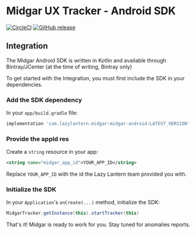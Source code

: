 # Midgar UX Tracker - Android SDK

[![CircleCI](https://circleci.com/gh/lazylantern/midgar-android.svg?style=svg)](https://circleci.com/gh/lazylantern/midgar-android) [![GitHub release](https://img.shields.io/github/tag/lazylantern/midgar-android.svg)](https://github.com/lazylantern/midgar-android/releases)

## Integration
The Midgar Android SDK is written in Kotlin and available through Bintray/JCenter (at the time of writing, Bintray only)

To get started with the Integration, you must first include the SDK in your dependencies.

### Add the SDK dependency

In your `app/build.gradle` file:
```gradle
implementation 'com.lazylantern.midgar:midgar-android:LATEST_VERSION'
```

### Provide the appId res
Create a `string` resource in your app:

```xml
<string name="midgar_app_id">YOUR_APP_ID</string>
```

Replace `YOUR_APP_ID` with the id the Lazy Lantern team provided you with.

### Initialize the SDK
In your `Application`'s `onCreate(...)` method, initialize the SDK:

```java
MidgarTracker.getInstance(this).startTracker(this)
```

That's it! Midgar is ready to work for you. Stay tuned for anomalies reports.
